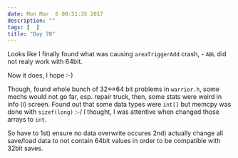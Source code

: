 ```yaml
---
date: Mon Mar  6 00:51:35 2017
description: ""
tags: [  ]
title: "Day 78"
---
```

Looks like I finally found what was causing `areaTriggerAdd` crash, - `ABL` did not realy work with 64bit.

Now it does, I hope :-)

Though, found whole bunch of 32<->64 bit problems in `warrior.h`, some mechs would not go far, esp. repair truck, then, some stats were weird in info (i) screen. Found out that some data types were `int[]` but memcpy was done with `sizef(long)` :-/ I thought, I was attentive when changed those arrays to `int`. 

So have to 1st) ensure no data overwrite occures 2nd) actually change all save/load data to not contain 64bit values in order to be compatible with 32bit saves.

